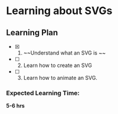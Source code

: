 # Learning about SVGs

## Learning Plan

-[x] 1. ~~Understand what an SVG is ~~
-[ ] 2. Learn how to create an SVG
-[ ] 3. Learn how to animate an SVG.

### Expected Learning Time: 

<strong> 5-6 hrs </strong>
